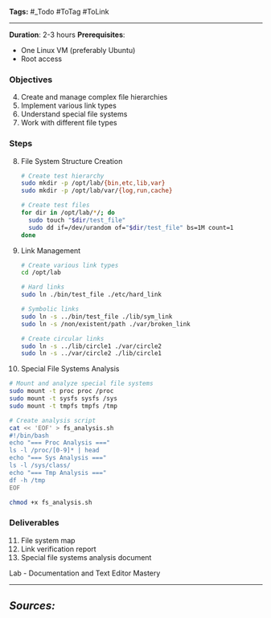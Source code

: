 **Tags:** #_Todo
#ToTag #ToLink 
- - -

**Duration**: 2-3 hours
**Prerequisites**: 
- One Linux VM (preferably Ubuntu)
- Root access

### Objectives
4. Create and manage complex file hierarchies
5. Implement various link types
6. Understand special file systems
7. Work with different file types

### Steps

8. File System Structure Creation
   ```bash
   # Create test hierarchy
   sudo mkdir -p /opt/lab/{bin,etc,lib,var}
   sudo mkdir -p /opt/lab/var/{log,run,cache}
   
   # Create test files
   for dir in /opt/lab/*/; do
     sudo touch "$dir/test_file"
     sudo dd if=/dev/urandom of="$dir/test_file" bs=1M count=1
   done
   ```

9. Link Management
   ```bash
   # Create various link types
   cd /opt/lab
   
   # Hard links
   sudo ln ./bin/test_file ./etc/hard_link
   
   # Symbolic links
   sudo ln -s ../bin/test_file ./lib/sym_link
   sudo ln -s /non/existent/path ./var/broken_link
   
   # Create circular links
   sudo ln -s ../lib/circle1 ./var/circle2
   sudo ln -s ../var/circle2 ./lib/circle1
   ```

10. Special File Systems Analysis
   ```bash
   # Mount and analyze special file systems
   sudo mount -t proc proc /proc
   sudo mount -t sysfs sysfs /sys
   sudo mount -t tmpfs tmpfs /tmp
   
   # Create analysis script
   cat << 'EOF' > fs_analysis.sh
   #!/bin/bash
   echo "=== Proc Analysis ==="
   ls -l /proc/[0-9]* | head
   echo "=== Sys Analysis ==="
   ls -l /sys/class/
   echo "=== Tmp Analysis ==="
   df -h /tmp
   EOF
   
   chmod +x fs_analysis.sh
   ```

### Deliverables
11. File system map
12. Link verification report
13. Special file systems analysis document

Lab - Documentation and Text Editor Mastery

- - - 
## ***Sources:***